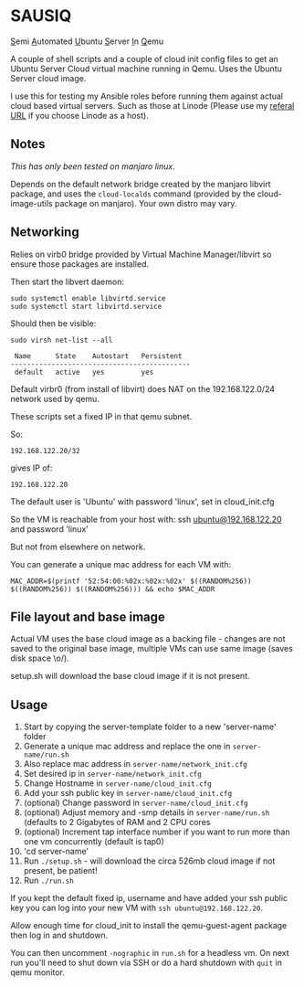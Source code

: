 # SAUSIQ

<u>S</u>emi <u>A</u>utomated <u>U</u>buntu <u>S</u>erver <u>I</u>n <u>Q</u>emu

A couple of shell scripts and a couple of cloud init config files to get an Ubuntu Server Cloud virtual machine running in Qemu. Uses the Ubuntu Server cloud image.

I use this for testing my Ansible roles before running them against actual cloud based virtual servers. Such as those at Linode (Please use my [referal URL](https://www.linode.com/?r=dab963ab63e7e4f2a6f32c334bf839513928ff5d) if you choose Linode as a host).

## Notes

_This has only been tested on manjaro linux._

Depends on the default network bridge created by the manjaro libvirt package, and uses the `cloud-localds` command (provided by the cloud-image-utils package on manjaro). Your own distro may vary.


## Networking

Relies on virb0 bridge provided by Virtual Machine Manager/libvirt so ensure those packages are installed.

Then start the libvert daemon:

```
sudo systemctl enable libvirtd.service
sudo systemctl start libvirtd.service
```
Should then be visible:
```
sudo virsh net-list --all

 Name      State    Autostart   Persistent
--------------------------------------------
 default   active   yes         yes

```

Default virbr0 (from install of libvirt) does NAT on the 192.168.122.0/24 network used by qemu.

These scripts set a fixed IP in that qemu subnet.

So:
```
192.168.122.20/32
```
gives IP of:
```
192.168.122.20
```

The default user is 'Ubuntu' with password 'linux', set in cloud_init.cfg

So the VM is reachable from your host with:
ssh ubuntu@192.168.122.20 and password 'linux'

But not from elsewhere on network.

You can generate a unique mac address for each VM with:
```
MAC_ADDR=$(printf '52:54:00:%02x:%02x:%02x' $((RANDOM%256)) $((RANDOM%256)) $((RANDOM%256))) && echo $MAC_ADDR
```

## File layout and base image

Actual VM uses the base cloud image as a backing file - changes are not saved to the original base image, multiple VMs can use same image (saves disk space \o/).

setup.sh will download the base cloud image if it is not present.


## Usage

1. Start by copying the server-template folder to a new 'server-name' folder
2. Generate a unique mac address and replace the one in `server-name/run.sh`
3. Also replace mac address in `server-name/network_init.cfg`
4. Set desired ip in `server-name/network_init.cfg`
5. Change Hostname in `server-name/cloud_init.cfg`
6. Add your ssh public key in `server-name/cloud_init.cfg`
7. (optional) Change password in `server-name/cloud_init.cfg`
8. (optional) Adjust memory and -smp details in `server-name/run.sh` (defaults to 2 Gigabytes of RAM and 2 CPU cores
9. (optional) Increment tap interface number if you want to run more than one vm concurrently (default is tap0)
10. 'cd server-name'
11. Run `./setup.sh` - will download the circa 526mb cloud image if not present, be patient!
12. Run `./run.sh`

If you kept the default fixed ip, username and have added your ssh public key you can log into your new VM with `ssh ubuntu@192.168.122.20`.

Allow enough time for cloud_init to install the qemu-guest-agent package then log in and shutdown.

You can then uncomment `-nographic` in `run.sh` for a headless vm.
On next run you'll need to shut down via SSH or do a hard shutdown with `quit` in qemu monitor.



